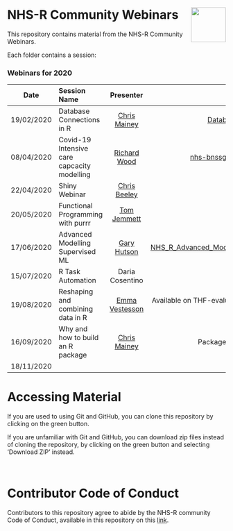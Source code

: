 
<!-- README.md is generated from README.Rmd. Please edit that file -->

# NHS-R Community Webinars <a href='https://nhsrcommunity.com/'><img src='https://nhsrcommunity.com/wp-content/uploads/2018/02/logo.png' align="right" height="80" /></a>

<!-- badges: start -->

<!-- badges: end -->

This repository contains material from the NHS-R Community Webinars.

Each folder contains a session:

### Webinars for 2020

| Date       | Session Name                                |                    Presenter                     |                                                                                                                                        Folder |                                                    Video                                                     |
| ---------- | :------------------------------------------ | :----------------------------------------------: | --------------------------------------------------------------------------------------------------------------------------------------------: | :----------------------------------------------------------------------------------------------------------: |
| 19/02/2020 | Database Connections in R                   |  [Chris Mainey](https://github.com/chrismainey)  |                             [Database\_connections\_in\_R](https://github.com/nhs-r-community/Webinars/tree/master/Database_connections_in_R) |           [Watch](https://nhsrcommunity.com/learn-r/workshops/database-connections-in-r-webinar/)            |
| 08/04/2020 | Covid-19 Intensive care capcacity modelling | [Richard Wood](https://github.com/richardwoodgb) |                                                           [nhs-bnssg-analytics/covid-simr](https://github.com/nhs-bnssg-analytics/covid-simr) |               [Watch](https://nhsrcommunity.com/learn-r/workshops/covid-19-modelling-webinar/)               |
| 22/04/2020 | Shiny Webinar                               |  [Chris Beeley](https://github.com/ChrisBeeley)  |                                                                        [Shiny](https://github.com/nhs-r-community/Webinars/tree/master/Shiny) |                     [Watch](https://nhsrcommunity.com/learn-r/workshops/shiny-webinar/)                      |
| 20/05/2020 | Functional Programming with purrr           |   [Tom Jemmett](https://github.com/tomjemmett)   |                                                      [fp\_with\_purrr](https://github.com/nhs-r-community/Webinars/tree/master/fp_with_purrr) | [Watch](https://nhsrcommunity.com/learn-r/workshops/functional-programming-using-the-purrr-package-webinar/) |
| 17/06/2020 | Advanced Modelling Supervised ML            |   [Gary Hutson](https://github.com/statsgary)    | [NHS\_R\_Advanced\_Modelling\_Supervised\_ML](https://github.com/nhs-r-community/Webinars/tree/master/NHS_R_Advanced_Modelling_Supervised_ML) |            [Watch](https://nhsrcommunity.com/learn-r/workshops/advanced-modelling-supervised-ml/)            |
| 15/07/2020 | R Task Automation                           |                 Daria Cosentino                  |                                              [R\_Task\_Automation](https://github.com/nhs-r-community/Webinars/tree/master/R_Task_Automation) |                 [Watch](https://nhsrcommunity.com/learn-r/workshops/task-automation-with-r/)                 |
| 19/08/2020 | Reshaping and combining data in R           | [Emma Vestesson](https://github.com/emmavestesson) | Available on THF-evaluative Analytics github [slides](https://thf-evaluative-analytics.github.io/NHSR-wrangling-webinar/slides) \| [code](https://github.com/THF-evaluative-analytics/NHSR-wrangling-webinar) | [Watch](https://nhsrcommunity.com/learn-r/workshops/reshaping-and-combining-data-in-r/) |
| 16/09/2020 | Why and how to build an R package           |  [Chris Mainey](https://github.com/chrismainey)  | Package\_building [slides](https://chrismainey.github.io/PackageBuildSeminar/package_building_presentation.html#1) \| [code](https://github.com/nhs-r-community/Webinars/tree/master/Package_building) | [Watch](https://youtu.be/qmTaAIEXxSQ) |
| 18/11/2020 |                                             |                                                  |                                                                                                                                               |                                                                                                              |

# Accessing Material

If you are used to using Git and GitHub, you can clone this repository
by clicking on the green button.

If you are unfamiliar with Git and GitHub, you can download zip files
instead of cloning the repository, by clicking on the green button and
selecting ‘Download ZIP’ instead.

<br>

# Contributor Code of Conduct

Contributors to this repository agree to abide by the NHS-R community
Code of Conduct, available in this repository on this
[link](https://github.com/nhs-r-community/Webinars/blob/master/code_of_conduct.md).
